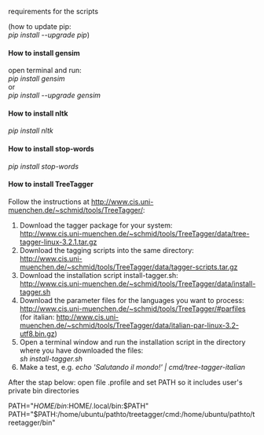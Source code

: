 requirements for the scripts

(how to update pip:   
*pip install --upgrade pip*)

#### How to install gensim

open terminal and run:    
*pip install gensim*   
or   
*pip install --upgrade gensim*

#### How to install nltk
*pip install nltk*


#### How to install stop-words
*pip install stop-words*

#### How to install TreeTagger
Follow the instructions at http://www.cis.uni-muenchen.de/~schmid/tools/TreeTagger/:   

1. Download the tagger package for your system:    
http://www.cis.uni-muenchen.de/~schmid/tools/TreeTagger/data/tree-tagger-linux-3.2.1.tar.gz
2. Download the tagging scripts into the same directory:   
http://www.cis.uni-muenchen.de/~schmid/tools/TreeTagger/data/tagger-scripts.tar.gz
3. Download the installation script install-tagger.sh:    
http://www.cis.uni-muenchen.de/~schmid/tools/TreeTagger/data/install-tagger.sh
4. Download the parameter files for the languages you want to process:    
http://www.cis.uni-muenchen.de/~schmid/tools/TreeTagger/#parfiles    
(for italian: http://www.cis.uni-muenchen.de/~schmid/tools/TreeTagger/data/italian-par-linux-3.2-utf8.bin.gz)
5. Open a terminal window and run the installation script in the directory where you have downloaded the files:   
*sh install-tagger.sh*
6. Make a test, e.g. *echo 'Salutando il mondo!' | cmd/tree-tagger-italian* 

After the stap below:
open file .profile and set PATH so it includes user's private bin directories    
      
PATH="$HOME/bin:$HOME/.local/bin:$PATH"
PATH="$PATH:/home/ubuntu/pathto/treetagger/cmd:/home/ubuntu/pathto/treetagger/bin"
